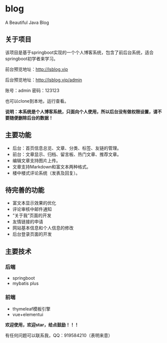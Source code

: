 # blog
A Beautiful Java Blog

## 关于项目

该项目是基于springboot实现的一个个人博客系统，包含了前后台系统，适合springboot初学者来学习。

前台预览地址：http://lsblog.vip

后台预览地址：http://lsblog.vip/admin

账号：admin
密码：123123

也可以clone到本地，运行查看。

**说明：本系统是个人博客系统，只面向个人使用，所以后台没有做权限设置，请不要随便删除后台的数据！**

## 主要功能

- 后台：首页信息总览、文章、分类、标签、友链的管理。
- 前台：文章显示、归档、留言板、热门文章、推荐文章。
- 编辑文章支持图片上传。
- 文章支持Markdown和富文本两种格式。
- 楼中楼式评论系统（发表及回复）。

## 待完善的功能

- 富文本显示效果的优化
- 评论审核中邮件通知
- “关于我”页面的开发
- 友情链接的申请
- 网站基本信息和个人信息的修改
- 后台登录页面的开发

## 主要技术

### 后端

- springboot
- mybatis plus

### 前端

- thymeleaf模板引擎
- vue+elementui



**欢迎使用，欢迎star，给点鼓励！！！**

有任何问题可以联系我，QQ：919584210（表明来意）
